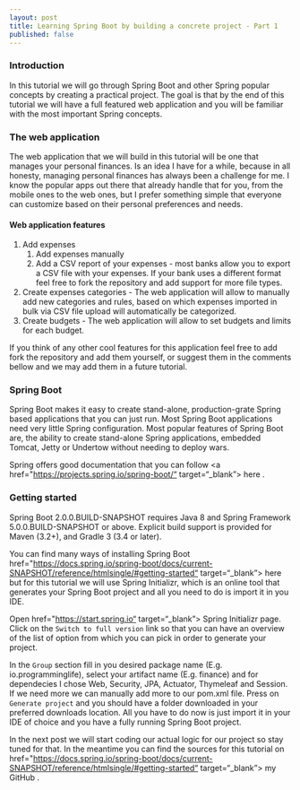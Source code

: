 ```yaml
---
layout: post
title: Learning Spring Boot by building a concrete project - Part 1
published: false
---
```


### Introduction

In this tutorial we will go through Spring Boot and other Spring popular concepts by creating a practical project. The goal is that by the end of this tutorial we will have a full featured web application and you will be familiar with the most important Spring concepts.

### The web application

The web application that we will build in this tutorial will be one that manages your personal finances. Is an idea I have for a while, because in all honesty, managing personal finances has always been a challenge for me. 
I know the popular apps out there that already handle that for you, from the mobile ones to the web ones, but I prefer something simple that everyone can customize based on their personal preferences and needs.

#### Web application features

1. Add expenses
    1. Add expenses manually
    2. Add a CSV report of your expenses - most banks allow you to export a CSV file with your expenses. If your bank uses a different format feel free to fork the repository and add support for more file types.
2. Create expenses categories - The web application will allow to manually add new categories and rules, based on which expenses imported in bulk via CSV file upload will automatically be categorized.
3. Create budgets - The web application will allow to set budgets and limits for each budget.

If you think of any other cool features for this application feel free to add fork the repository and add them yourself, or suggest them in the comments bellow and we may add them in a future tutorial.

### Spring Boot

Spring Boot makes it easy to create stand-alone, production-grate Spring based applications that you can just run. Most Spring Boot applications need very little Spring configuration. Most popular features of Spring Boot are, the ability to create stand-alone Spring applications, embedded Tomcat, Jetty or Undertow without needing to deploy wars. 

Spring offers good documentation that you can follow <a href="https://projects.spring.io/spring-boot/“ target=“_blank”> here </a>.

### Getting started

Spring Boot 2.0.0.BUILD-SNAPSHOT requires Java 8 and Spring Framework 5.0.0.BUILD-SNAPSHOT or above. Explicit build support is provided for Maven (3.2+), and Gradle 3 (3.4 or later).

You can find many ways of installing Spring Boot href="https://docs.spring.io/spring-boot/docs/current-SNAPSHOT/reference/htmlsingle/#getting-started“ target=“_blank”> here </a> but for this tutorial we will use Spring Initializr, which is an online tool that generates your Spring Boot project and all you need to do is import it in you IDE.

Open href="https://start.spring.io“ target=“_blank”> Spring Initializr </a> page. Click on the ```Switch to full version``` link so that you can have an overview of the list of option from which you can pick in order to generate your project.

In the ```Group``` section fill in you desired package name (E.g. io.programminglife), select your artifact name (E.g. finance) and for dependecies I chose Web, Security, JPA, Actuator, Thymeleaf and Session. If we need more we can manually add more to our pom.xml file. Press on ```Generate project``` and you should have a folder downloaded in your preferred downloads location. All you have to do now is just import it in your IDE of choice and you have a fully running Spring Boot project.

In the next post we will start coding our actual logic for our project so stay tuned for that. In the meantime you can find the sources for this tutorial on href="https://docs.spring.io/spring-boot/docs/current-SNAPSHOT/reference/htmlsingle/#getting-started“ target=“_blank”> my GitHub </a>.
